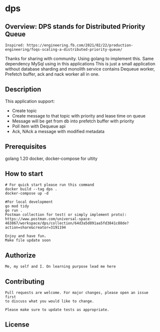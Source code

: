 # dps
## Overview: DPS stands for Distributed Priority Queue
```
Inspired: https://engineering.fb.com/2021/02/22/production-engineering/foqs-scaling-a-distributed-priority-queue/
```
Thanks for sharing with community. Using golang to implement this. Same dependency MySql using
in this applications
This is just a small application without database sharding and monolith service contains Dequeue worker, Prefetch buffer, ack and nack worker all in one.

## Description
This application support:
- Create topic
- Create message to that topic with priority and lease time on queue
- Message will be get from db into prefetch buffer with priority
- Poll item with Dequeue api
- Ack, NAck a message with modified metadata

## Prerequisites
golang 1.20
docker, docker-compose for ultity

## How to start

```
# For quick start please run this command
docker build --tag dps .
docker-compose up -d

#For local development
go mod tidy
go run .
Postman collection for test( or simply implement proto):
https://www.postman.com/universal-space-463867/workspace/dps/collection/64d3a5d891aa5fd3841c88de?action=share&creator=3191194

Enjoy and have fun.
Make file update soon
```

## Authorize
```
Me, my self and I. On learning purpose lead me here
```

## Contributing
```
Pull requests are welcome. For major changes, please open an issue first
to discuss what you would like to change.

Please make sure to update tests as appropriate.
```
## License


